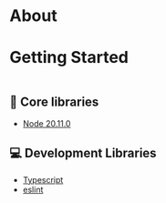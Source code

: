 # About

# Getting Started
```
```

## 🔧 Core libraries
- [Node 20.11.0](https://nodejs.org/en)

## 💻 Development Libraries
- [Typescript](https://www.typescriptlang.org/)
- [eslint](https://eslint.org/)
